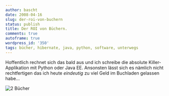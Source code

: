 ```yaml
---
author: bascht
date: 2008-04-16
slug: der-roi-von-buchern
status: publish
title: Der ROI von Büchern.
comments: true
autoframe: true
wordpress_id: '350'
tags: bücher, hibernate, java, python, software, unterwegs
---
```


Hoffentlich rechnet sich das bald aus und ich schreibe die absolute
Killer-Applikation mit Python oder Java EE. Ansonsten lässt sich es
nämlich nicht rechtfertigen das ich heute *eindeutig* zu viel Geld
im Buchladen gelassen habe...

![2 Bücher](/blog/2008-04-16-der-roi-von-buchern/2buecher.jpg)


